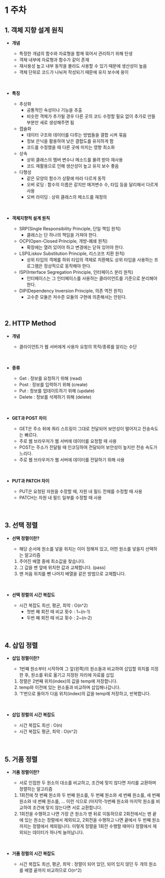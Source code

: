 # 1 주차

## 1. 객체 지향 설계 원칙
- **개념**
    - 특정한 개념의 함수와 자료형을 함께 묶어서 관리하기 위해 탄생
    - 객체 내부에 자료형과 함수가 같이 존재
    - 재사용성 높고 내부 동작을 몰라도 사용할 수 있기 때문에 생산성이 높음
    - 객체 단위로 코드가 나눠져 작성되기 때문에 유지 보수에 용이
    <br>
    </br>

- **특징**
	- 추상화
    	- 공통적인 속성이나 기능을 추출
    	- 비슷한 객체가 추가될 경우 다른 곳의 코드 수정할 필요 없이 추가로 만들 부분만 새로 생성해주면 됨
	- 캡슐화
    	- 데이터 구조와 데이터를 다루는 방법들을 결합 시켜 묶음
    	- 정보 은닉을 활용하여 낮은 결합도를 유지하게 함
    	- 코드를 수정했을 때 다른 곳에 미치는 영향 최소화
	- 상속
    	- 상위 클래스의 멤버 변수나 메소드를 물려 받아 재사용
    	- 코드 재활용으로 인해 생산성이 높고 유지 보수 좋음
	- 다형성
    	- 같은 모양의 함수가 상황에 따라 다르게 동작
    	- 오버 로딩 : 함수의 이름은 같지만 매겨변수 수, 타입 등을 달리해서 다르게 사용
    	- 오버 라이딩 : 상위 클래스의 메소드를 재정의
    <br>
    </br>

- **객체지향적 설계 원칙**
  - SRP(Single Responsibility Principle, 단일 책임 원칙)
    - 클래스는 단 하나의 책임을 가져야 한다.
  - OCP(Open-Closed Principle, 개방-폐쇄 원칙)
    - 확장에는 열려 있어야 하고 변경에는 닫혀 있어야 한다.
  - LSP(Liskov Substitution Principle, 리스코프 치환 원칙)
    - 상위 타입의 객체를 하위 타입의 객체로 치환해도 상위 타입을 사용하는 프로그램은 정상적으로 동작해야 한다.
  - ISP(Interface Segregation Principle, 인터페이스 분리 원칙)
    - 인터페이스는 그 인터페이스를 사용하는 클라이언트를 기준으로 분리해야 한다.
  - DIP(Dependency Inversion Principle, 의존 역전 원칙)
    - 고수준 모듈은 저수준 모듈의 구현에 의존해서는 안된다.
    <br>
    </br>

## 2. HTTP Method
  - **개념**
    - 클라이언트가 웹 서버에게 사용자 요청의 목적/종류를 알리는 수단
    <br>
    </br>

  - **종류**
    - Get : 정보를 요청하기 위해 (read)
    - Post : 정보를 입력하기 위해 (create)
    - Put : 정보를 업데이트하기 위해 (update)
    - Delete : 정보를 삭제하기 위해 (delete)
    <br>
    </br>

- **GET과 POST 차이**
    - GET은 주소 뒤에 쿼리 스트링이 그대로 전달되어 보안성이 떨어지고 전송속도는 빠르다.
    - 주로 웹 브라우저가 웹 서버에 데이터를 요청할 때 사용
    - POST는 주소가 전달될 때 인코딩하여 전달되어 보안성이 높지만 전송 속도가 느리다.
    - 주로 웹 브라우저가 웹 서버에 데이터를 전달하기 위해 사용
    <br>
    </br>

- **PUT과 PATCH 차이**
    - PUT은 요청된 자원을 수정할 때, 자원 내 필드 전체를 수정할 때 사용
    - PATCH는 자원 내 필드 일부를 수정할 때 사용
    <br>
    </br>

## 3. 선택 정렬

- **선택 정렬이란?**
    - 해당 순서에 원소를 넣을 위치는 이미 정해져 있고, 어떤 원소를 넣을지 선택하는 알고리즘

    1.  주어진 배열 중에 최소값을 찾습니다.
    2. 그 값을 맨 앞에 위치한 값과 교체합니다. (pass)
    3. 맨 처음 위치를 뺀 나머지 배열을 같은 방법으로 교체합니다.
    <br>
    </br>

- **선택 정렬의 시간 복잡도**
  -  시간 복잡도 최선, 평균, 최악 : O(n^2)
     -  첫번 째 회전 때 비교 횟수 : 1~(n-1)
     -  두번 째 회전 때 비교 횟수 : 2~(n-2)
    <br>
    </br>

## 4. 삽입 정렬

- **삽입 정렬이란?**
    - 1번째 원소부터 시작하여 그 앞(왼쪽)의 원소들과 비교하여 삽입할 위치를 지정한 후, 원소를 뒤로 옮기고 지정된 자리에 자료를 삽입

    1. 정렬은 2번째 위치(index)의 값을 temp에 저장합니다.
    2. temp와 이전에 있는 원소들과 비교하며 삽입해나갑니다.
    3. '1'번으로 돌아가 다음 위치(index)의 값을 temp에 저장하고, 반복합니다.
    <br>
    </br>

- **삽입 정렬의 시간 복잡도**
    - 시간 복잡도 최선 : O(n)
    - 시간 복잡도 평균, 최악 : O(n^2)
    <br>
    </br>

## 5. 거품 정렬

- **거품 정렬이란?**
    - 서로 인접한 두 원소의 대소를 비교하고, 조건에 맞지 않다면 자리를 교환하며 정렬하는 알고리즘

    1. 1회전에 첫 번째 원소와 두 번째 원소를, 두 번째 원소와 세 번째 원소를, 세 번째 원소와 네 번째 원소를, … 이런 식으로 (마지막-1)번째 원소와 마지막 원소를 비교하여 조건에 맞지 않는다면 서로 교환합니다.
    2. 1회전을 수행하고 나면 가장 큰 원소가 맨 뒤로 이동하므로 2회전에서는 맨 끝에 있는 원소는 정렬에서 제외되고, 2회전을 수행하고 나면 끝에서 두 번째 원소까지는 정렬에서 제외됩니다. 이렇게 정렬을 1회전 수행할 때마다 정렬에서 제외되는 데이터가 하나씩 늘어납니다.
    <br>
    </br>

- **거품 정렬의 시간 복잡도**
    - 시간 복잡도 최선, 평균, 최악 : 정렬이 되어 있던, 되어 있지 않던 두 개의 원소를 배열 끝까지 비교하므로 O(n^2)
    <br>
    </br>
